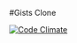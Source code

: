 #Gists Clone

[![Code Climate](https://codeclimate.com/github/timothylevi/gist_clone.png)](https://codeclimate.com/github/timothylevi/gist_clone)